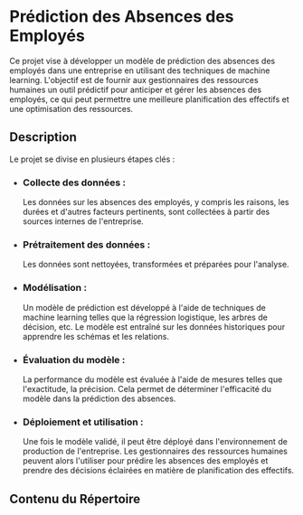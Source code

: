 # Prédiction des Absences des Employés

Ce projet vise à développer un modèle de prédiction des absences des employés dans une entreprise en utilisant des techniques de machine learning. L'objectif est de fournir aux gestionnaires des ressources humaines un outil prédictif pour anticiper et gérer les absences des employés, ce qui peut permettre une meilleure planification des effectifs et une optimisation des ressources.

## Description
Le projet se divise en plusieurs étapes clés :

- ### Collecte des données :
   Les données sur les absences des employés, y compris les raisons, les durées et d'autres facteurs pertinents, sont collectées à partir des sources internes de l'entreprise.

- ### Prétraitement des données :
  Les données sont nettoyées, transformées et préparées pour l'analyse.

- ### Modélisation :
  Un modèle de prédiction est développé à l'aide de techniques de machine learning telles que la régression logistique, les arbres de décision, etc. Le modèle est entraîné sur les données historiques pour apprendre les schémas et les relations.

- ### Évaluation du modèle :
   La performance du modèle est évaluée à l'aide de mesures telles que l'exactitude, la précision. Cela permet de déterminer l'efficacité du modèle dans la prédiction des absences.

- ### Déploiement et utilisation :
   Une fois le modèle validé, il peut être déployé dans l'environnement de production de l'entreprise. Les gestionnaires des ressources humaines peuvent alors l'utiliser pour prédire les absences des employés et prendre des décisions éclairées en matière de planification des effectifs.

## Contenu du Répertoire
